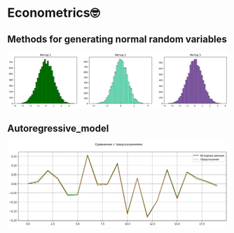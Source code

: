 # Econometrics🤓

## Methods for generating normal random variables 
![alt text](Investigation_of_generators_of_normal_random_variables/graphics/output.png)

## Autoregressive_model
![alt text](Autoregressive_model/output.png)
